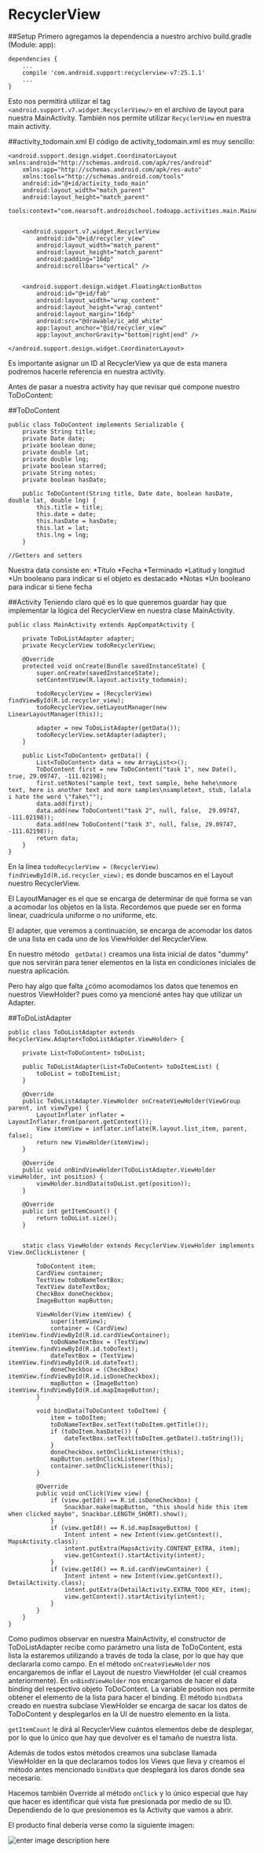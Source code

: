
RecyclerView
======
##Setup
Primero agregamos la dependencia a nuestro archivo build.gradle (Module: app):
```
dependencies {
    ...
    compile 'com.android.support:recyclerview-v7:25.1.1'
    ...
}
```

Esto nos permitirá utilizar el tag ```<android.support.v7.widget.RecyclerView/>``` en el archivo de layout para nuestra MainActivity. También nos permite utilizar ```RecyclerView``` en nuestra main activity.

##activity_todomain.xml
El código de activity_todomain.xml es muy sencillo:
```
<android.support.design.widget.CoordinatorLayout xmlns:android="http://schemas.android.com/apk/res/android"
    xmlns:app="http://schemas.android.com/apk/res-auto"
    xmlns:tools="http://schemas.android.com/tools"
    android:id="@+id/activity_todo_main"
    android:layout_width="match_parent"
    android:layout_height="match_parent"
    tools:context="com.nearsoft.androidschool.todoapp.activities.main.MainActivity">


    <android.support.v7.widget.RecyclerView
        android:id="@+id/recycler_view"
        android:layout_width="match_parent"
        android:layout_height="match_parent"
        android:padding="16dp"
        android:scrollbars="vertical" />


    <android.support.design.widget.FloatingActionButton
        android:id="@+id/fab"
        android:layout_width="wrap_content"
        android:layout_height="wrap_content"
        android:layout_margin="16dp"
        android:src="@drawable/ic_add_white"
        app:layout_anchor="@id/recycler_view"
        app:layout_anchorGravity="bottom|right|end" />

</android.support.design.widget.CoordinatorLayout>
```

Es importante asignar un ID al RecyclerView ya que de esta manera podremos hacerle referencia en nuestra activity.

Antes de pasar a nuestra activity hay que revisar qué compone nuestro ToDoContent:

##ToDoContent
```
public class ToDoContent implements Serializable {
    private String title;
    private Date date;
    private boolean done;
    private double lat;
    private double lng;
    private boolean starred;
    private String notes;
    private boolean hasDate;

    public ToDoContent(String title, Date date, boolean hasDate, double lat, double lng) {
        this.title = title;
        this.date = date;
        this.hasDate = hasDate;
        this.lat = lat;
        this.lng = lng;
    }

//Getters and setters
```
Nuestra data consiste en:
*Título
*Fecha
*Terminado
*Latitud y longitud
*Un booleano para indicar si el objeto es destacado
*Notas
*Un booleano para indicar si tiene fecha

##Activity
Teniendo claro qué es lo que queremos guardar hay que implementar la lógica del RecyclerView en nuestra clase MainActivity. 

```
public class MainActivity extends AppCompatActivity {

    private ToDoListAdapter adapter;
    private RecyclerView todoRecyclerView;

    @Override
    protected void onCreate(Bundle savedInstanceState) {
        super.onCreate(savedInstanceState);
        setContentView(R.layout.activity_todomain);
        
        todoRecyclerView = (RecyclerView) findViewById(R.id.recycler_view);
        todoRecyclerView.setLayoutManager(new LinearLayoutManager(this));

		adapter = new ToDoListAdapter(getData());
        todoRecyclerView.setAdapter(adapter);
    }

    public List<ToDoContent> getData() {
        List<ToDoContent> data = new ArrayList<>();
        ToDoContent first = new ToDoContent("task 1", new Date(), true, 29.09747, -111.02198);
        first.setNotes("sample text, text sample, hehe hehe\nmore text, here is another text and more samples\nsampletext, stub, lalala i hate the word \"fake\"");
        data.add(first);
        data.add(new ToDoContent("task 2", null, false,  29.09747, -111.02198));
        data.add(new ToDoContent("task 3", null, false, 29.09747, -111.02198));
        return data;
    }
}
```
En la línea ```todoRecyclerView = (RecyclerView) findViewById(R.id.recycler_view);``` es donde buscamos en el Layout nuestro RecyclerView.

El LayoutManager es el que se encarga de determinar de qué forma se van a acomodar los objetos en la lista. Recordemos que puede ser en forma linear, cuadrícula uniforme o no uniforme, etc.

El adapter, que veremos a continuación, se encarga de acomodar los datos de una lista en cada uno de los ViewHolder del RecyclerView.

En nuestro método ``` getData()``` creamos una lista inicial de datos "dummy" que nos servirán para tener elementos en la lista en condiciones iniciales de nuestra aplicación.

Pero hay algo que falta ¿cómo acomodamos los datos que tenemos en nuestros ViewHolder? pues como ya mencioné antes hay que utilizar un Adapter.

##ToDoListAdapter
```
public class ToDoListAdapter extends RecyclerView.Adapter<ToDoListAdapter.ViewHolder> {

    private List<ToDoContent> toDoList;

    public ToDoListAdapter(List<ToDoContent> toDoItemList) {
        toDoList = toDoItemList;
    }

    @Override
    public ToDoListAdapter.ViewHolder onCreateViewHolder(ViewGroup parent, int viewType) {
        LayoutInflater inflater = LayoutInflater.from(parent.getContext());
        View itemView = inflater.inflate(R.layout.list_item, parent, false);
        return new ViewHolder(itemView);
    }

    @Override
    public void onBindViewHolder(ToDoListAdapter.ViewHolder viewHolder, int position) {
        viewHolder.bindData(toDoList.get(position));
    }

    @Override
    public int getItemCount() {
        return toDoList.size();
    }


    static class ViewHolder extends RecyclerView.ViewHolder implements View.OnClickListener {

        ToDoContent item;
        CardView container;
        TextView toDoNameTextBox;
        TextView dateTextBox;
        CheckBox doneCheckbox;
        ImageButton mapButton;

        ViewHolder(View itemView) {
            super(itemView);
            container = (CardView) itemView.findViewById(R.id.cardViewContainer);
            toDoNameTextBox = (TextView) itemView.findViewById(R.id.toDoText);
            dateTextBox = (TextView) itemView.findViewById(R.id.dateText);
            doneCheckbox = (CheckBox) itemView.findViewById(R.id.isDoneCheckbox);
            mapButton = (ImageButton) itemView.findViewById(R.id.mapImageButton);
        }

        void bindData(ToDoContent toDoItem) {
            item = toDoItem;
            toDoNameTextBox.setText(toDoItem.getTitle());
            if (toDoItem.hasDate()) {
                dateTextBox.setText(toDoItem.getDate().toString());
            }
            doneCheckbox.setOnClickListener(this);
            mapButton.setOnClickListener(this);
            container.setOnClickListener(this);
        }

        @Override
        public void onClick(View view) {
            if (view.getId() == R.id.isDoneCheckbox) {
                Snackbar.make(mapButton, "this should hide this item when clicked maybe", Snackbar.LENGTH_SHORT).show();
            }
            if (view.getId() == R.id.mapImageButton) {
                Intent intent = new Intent(view.getContext(), MapsActivity.class);
                intent.putExtra(MapsActivity.CONTENT_EXTRA, item);
                view.getContext().startActivity(intent);
            }
            if (view.getId() == R.id.cardViewContainer) {
                Intent intent = new Intent(view.getContext(), DetailActivity.class);
                intent.putExtra(DetailActivity.EXTRA_TODO_KEY, item);
                view.getContext().startActivity(intent);
            }
        }
    }
}
```

Como pudimos observar en nuestra MainActivity, el constructor de ToDoListAdapter recibe como parámetro una lista de ToDoContent, esta lista la estaremos utilizando a través de toda la clase, por lo que hay que declararla como campo.
En el método ```onCreateViewHolder``` nos encargaremos de inflar el Layout de nuestro ViewHolder (el cuál creamos anteriormente).
En ```onBindViewHolder``` nos encargamos de hacer el data binding del respectivo objeto ToDoContent. La variable position nos permite obtener el elemento de la lista para hacer el binding. El método ```bindData``` creado en nuestra subclase ViewHolder se encarga de sacar los datos de ToDoContent y desplegarlos en la UI de nuestro elemento en la lista.

```getItemCount``` le dirá al RecyclerView cuántos elementos debe de desplegar, por lo que lo único que hay que devolver es el tamaño de nuestra lista.

Además de todos estos métodos creamos una subclase llamada ViewHolder en la que declaramos todos los Views que lleva y creamos el método antes mencionado ```bindData``` que desplegará los daros donde sea necesario. 

Hacemos también Override al método ```onClick``` y lo único especial que hay que hacer es identificar qué vista fue presionada por medio de su ID. Dependiendo de lo que presionemos es la Activity que vamos a abrir.

El producto final debería verse como la siguiente imagen:

![enter image description here](https://lh3.googleusercontent.com/mC294EXkHR5nsbEWiJkC9ZjwIe6apy8BxeWEJXiqiqIbY5toSrRjP3YWrVVq4LRRNEVw_SOLCQ=s600 "Screen Shot 2017-03-20 at 2.42.20 PM.png")
